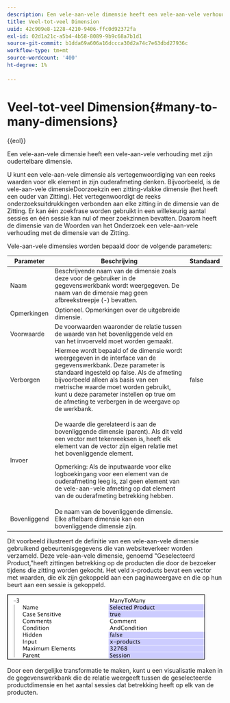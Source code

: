 ```yaml
---
description: Een vele-aan-vele dimensie heeft een vele-aan-vele verhouding met zijn oudertelbare dimensie.
title: Veel-tot-veel Dimension
uuid: 42c909e8-1228-4210-9406-ffc0d92372fa
exl-id: 02d1a21c-a5b4-4b58-8089-9b9c68a7b1d1
source-git-commit: b1dda69a606a16dccca30d2a74c7e63dbd27936c
workflow-type: tm+mt
source-wordcount: '400'
ht-degree: 1%

---
```


# Veel-tot-veel Dimension{#many-to-many-dimensions}

{{eol}}

Een vele-aan-vele dimensie heeft een vele-aan-vele verhouding met zijn oudertelbare dimensie.

U kunt een vele-aan-vele dimensie als vertegenwoordiging van een reeks waarden voor elk element in zijn ouderafmeting denken. Bijvoorbeeld, is de vele-aan-vele dimensieDoorzoekzin een zitting-vlakke dimensie (het heeft een ouder van Zitting). Het vertegenwoordigt de reeks onderzoeksuitdrukkingen verbonden aan elke zitting in de dimensie van de Zitting. Er kan één zoekfrase worden gebruikt in een willekeurig aantal sessies en één sessie kan nul of meer zoekzinnen bevatten. Daarom heeft de dimensie van de Woorden van het Onderzoek een vele-aan-vele verhouding met de dimensie van de Zitting.

Vele-aan-vele dimensies worden bepaald door de volgende parameters:

<table id="table_A6D495008DFF4DD28A3ECD718D775E54"> 
 <thead> 
  <tr> 
   <th colname="col1" class="entry"> Parameter </th> 
   <th colname="col2" class="entry"> Beschrijving </th> 
   <th colname="col3" class="entry"> Standaard </th> 
  </tr> 
 </thead>
 <tbody> 
  <tr> 
   <td colname="col1"> Naam </td> 
   <td colname="col2"> Beschrijvende naam van de dimensie zoals deze voor de gebruiker in de gegevenswerkbank wordt weergegeven. De naam van de dimensie mag geen afbreekstreepje (-) bevatten. </td> 
   <td colname="col3"> </td> 
  </tr> 
  <tr> 
   <td colname="col1"> Opmerkingen </td> 
   <td colname="col2"> Optioneel. Opmerkingen over de uitgebreide dimensie. </td> 
   <td colname="col3"> </td> 
  </tr> 
  <tr> 
   <td colname="col1"> Voorwaarde </td> 
   <td colname="col2"> De voorwaarden waaronder de relatie tussen de waarde van het bovenliggende veld en van het invoerveld moet worden gemaakt. </td> 
   <td colname="col3"> </td> 
  </tr> 
  <tr> 
   <td colname="col1"> Verborgen </td> 
   <td colname="col2"> Hiermee wordt bepaald of de dimensie wordt weergegeven in de interface van de gegevenswerkbank. Deze parameter is standaard ingesteld op false. Als de afmeting bijvoorbeeld alleen als basis van een metrische waarde moet worden gebruikt, kunt u deze parameter instellen op true om de afmeting te verbergen in de weergave op de werkbank. </td> 
   <td colname="col3"> false </td> 
  </tr> 
  <tr> 
   <td colname="col1"> Invoer </td> 
   <td colname="col2"> <p>De waarde die gerelateerd is aan de bovenliggende dimensie (parent). Als dit veld een vector met tekenreeksen is, heeft elk element van de vector zijn eigen relatie met het bovenliggende element. </p> <p> <p>Opmerking: Als de inputwaarde voor elke logboekingang voor een element van de ouderafmeting leeg is, zal geen element van de vele-aan-vele afmeting op dat element van de ouderafmeting betrekking hebben. </p> </p> </td> 
   <td colname="col3"> </td> 
  </tr> 
  <tr> 
   <td colname="col1"> Bovenliggend </td> 
   <td colname="col2"> De naam van de bovenliggende dimensie. Elke aftelbare dimensie kan een bovenliggende dimensie zijn. </td> 
   <td colname="col3"> </td> 
  </tr> 
 </tbody> 
</table>

Dit voorbeeld illustreert de definitie van een vele-aan-vele dimensie gebruikend gebeurtenisgegevens die van websiteverkeer worden verzameld. Deze vele-aan-vele dimensie, genoemd &quot;Geselecteerd Product,&quot;heeft zittingen betrekking op de producten die door de bezoeker tijdens die zitting worden gekocht. Het veld x-products bevat een vector met waarden, die elk zijn gekoppeld aan een paginaweergave en die op hun beurt aan een sessie is gekoppeld.

![](assets/cfg_Transformation_Dim_ManytoMany.png)

Door een dergelijke transformatie te maken, kunt u een visualisatie maken in de gegevenswerkbank die de relatie weergeeft tussen de geselecteerde productdimensie en het aantal sessies dat betrekking heeft op elk van de producten.
